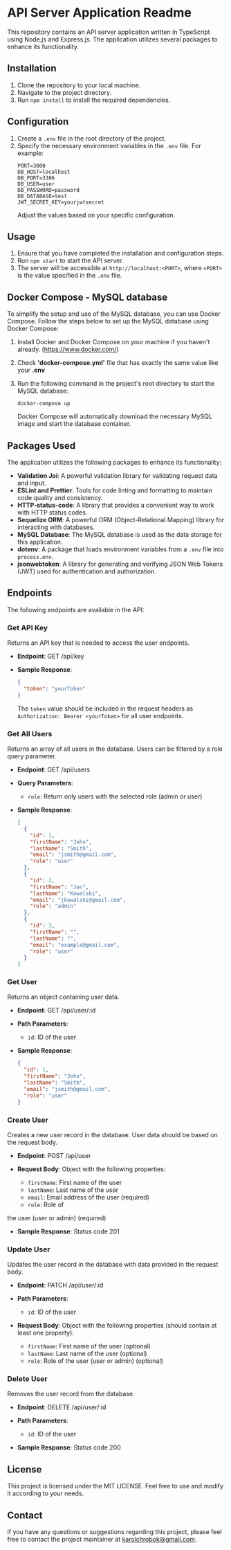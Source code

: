 # API Server Application Readme

This repository contains an API server application written in TypeScript using Node.js and Express.js. The application utilizes several packages to enhance its functionality.

## Installation

1. Clone the repository to your local machine.
2. Navigate to the project directory.
3. Run `npm install` to install the required dependencies.

## Configuration

1. Create a `.env` file in the root directory of the project.
2. Specify the necessary environment variables in the `.env` file. For example:
   ```
   PORT=3000
   DB_HOST=localhost
   DB_PORT=3306
   DB_USER=user
   DB_PASSWORD=password
   DB_DATABASE=test
   JWT_SECRET_KEY=yourjwtsecret
   ```
   Adjust the values based on your specific configuration.

## Usage

1. Ensure that you have completed the installation and configuration steps.
2. Run `npm start` to start the API server.
3. The server will be accessible at `http://localhost:<PORT>`, where `<PORT>` is the value specified in the `.env` file.

## Docker Compose - MySQL database

To simplify the setup and use of the MySQL database, you can use Docker Compose.
Follow the steps below to set up the MySQL database using Docker Compose:

1. Install Docker and Docker Compose on your machine if you haven't already. (https://www.docker.com/)
2. Check **'docker-compose.yml'** file that has exactly the same value like your **.env**
3. Run the following command in the project's root directory to start the MySQL database:

   ```
   docker-compose up
   ```

   Docker Compose will automatically download the necessary MySQL image and start the database container.

## Packages Used

The application utilizes the following packages to enhance its functionality:

- **Validation Joi**: A powerful validation library for validating request data and input.
- **ESLint and Prettier**: Tools for code linting and formatting to maintain code quality and consistency.
- **HTTP-status-code**: A library that provides a convenient way to work with HTTP status codes.
- **Sequelize ORM**: A powerful ORM (Object-Relational Mapping) library for interacting with databases.
- **MySQL Database**: The MySQL database is used as the data storage for this application.
- **dotenv**: A package that loads environment variables from a `.env` file into `process.env`.
- **jsonwebtoken**: A library for generating and verifying JSON Web Tokens (JWT) used for authentication and authorization.

## Endpoints

The following endpoints are available in the API:

### Get API Key

Returns an API key that is needed to access the user endpoints.

- **Endpoint**: GET /api/key

- **Sample Response**:

  ```json
  {
    "token": "yourToken"
  }
  ```

  The `token` value should be included in the request headers as `Authorization: Bearer <yourToken>` for all user endpoints.

### Get All Users

Returns an array of all users in the database. Users can be filtered by a role query parameter.

- **Endpoint**: GET /api/users

- **Query Parameters**:
  - `role`: Return only users with the selected role (admin or user)

- **Sample Response**:

  ```json
  [
    {
      "id": 1,
      "firstName": "John",
      "lastName": "Smith",
      "email": "jsmith@gmail.com",
      "role": "user"
    },
    {
      "id": 2,
      "firstName": "Jan",
      "lastName": "Kowalski",
      "email": "jkowalski@gmail.com",
      "role": "admin"
    },
    {
      "id": 3,
      "firstName": "",
      "lastName": "",
      "email": "example@gmail.com",
      "role": "user"
    }
  ]
  ```

### Get User

Returns an object containing user data.

- **Endpoint**: GET /api/user/:id

- **Path Parameters**:

  - `id`: ID of the user

- **Sample Response**:

  ```json
  {
    "id": 1,
    "firstName": "John",
    "lastName": "Smith",
    "email": "jsmith@gmail.com",
    "role": "user"
  }
  ```

### Create User

Creates a new user record in the database. User data should be based on the request body.

- **Endpoint**: POST /api/user

- **Request Body**: Object with the following properties:

  - `firstName`: First name of the user
  - `lastName`: Last name of the user
  - `email`: Email address of the user (required)
  - `role`: Role of

 the user (user or admin) (required)

- **Sample Response**: Status code 201

### Update User

Updates the user record in the database with data provided in the request body.

- **Endpoint**: PATCH /api/user/:id

- **Path Parameters**:

  - `id`: ID of the user

- **Request Body**: Object with the following properties (should contain at least one property):

  - `firstName`: First name of the user (optional)
  - `lastName`: Last name of the user (optional)
  - `role`: Role of the user (user or admin) (optional)

### Delete User

Removes the user record from the database.

- **Endpoint**: DELETE /api/user/:id

- **Path Parameters**:

  - `id`: ID of the user

- **Sample Response**: Status code 200

## License

This project is licensed under the MIT LICENSE. Feel free to use and modify it according to your needs.

## Contact

If you have any questions or suggestions regarding this project, please feel free to contact the project maintainer at [karolchrobok@gmail.com](mailto:karolchrobok@gmail.com).

